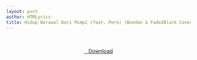```yaml
---
layout: post
author: HTMLyrics
title: Hidup Berawal Dari Mimpi (feat. Pero) (Bondan & Fade2Black Cover) - Vioshie
---
```


<br />

<br />

<center>
<a href="https://drive.google.com/uc?authuser=0&id=11qmT0DVrutPkjec080ymlMBIULqPW_9p&export=download" class="hbt"><i class="fa fa-chevron-down" aria-hidden="true"></i>&nbsp; &nbsp;Download</a>
</center><br />

<br />
